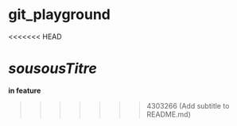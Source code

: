 git_playground
==============

<<<<<<< HEAD



*sousousTitre*
=======
**in feature**
>>>>>>> 4303266 (Add subtitle to README.md)
